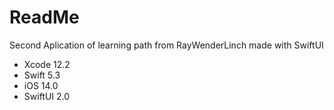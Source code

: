 # ReadMe
Second Aplication of learning path from RayWenderLinch made with SwiftUI
 - Xcode 12.2
 - Swift 5.3
 - iOS 14.0
 - SwiftUI 2.0

